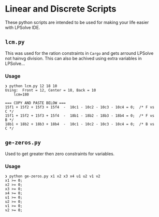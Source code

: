 # Linear and Discrete Scripts
These python scripts are intended to be used for making your life easier with LPSolve IDE.

## `lcm.py`
This was used for the ration constraints in `Cargo` and gets arround LPSolve not hainvg division.
This can also be achived using extra variables in LPSolve...

### Usage

```lp
❯ python lcm.py 12 18 10
Using:	Front = 12, Center = 18, Back = 10
	lcm=180

=== COPY AND PASTE BELOW ===
15f1 + 15f2 + 15f3 + 15f4  -  10c1 - 10c2 - 10c3 - 10c4 = 0;  /* F vs C */
15f1 + 15f2 + 15f3 + 15f4  -  18b1 - 18b2 - 18b3 - 18b4 = 0;  /* F vs B */
18b1 + 18b2 + 18b3 + 18b4  -  10c1 - 10c2 - 10c3 - 10c4 = 0;  /* B vs C */
```
## `ge-zeros.py`
Used to get greater then zero constraints for variables.

### Usage
```lp
❯ python ge-zeros.py x1 x2 x3 x4 u1 u2 v1 v2
x1 >= 0;
x2 >= 0;
x3 >= 0;
x4 >= 0;
u1 >= 0;
u2 >= 0;
v1 >= 0;
v2 >= 0;
```
